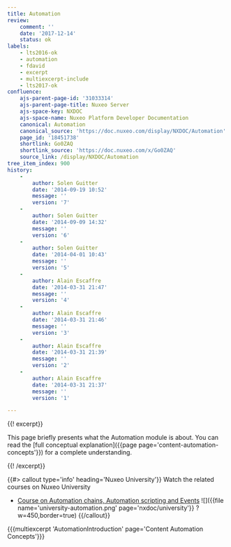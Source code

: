 ```yaml
---
title: Automation
review:
    comment: ''
    date: '2017-12-14'
    status: ok
labels:
    - lts2016-ok
    - automation
    - fdavid
    - excerpt
    - multiexcerpt-include
    - lts2017-ok
confluence:
    ajs-parent-page-id: '31033314'
    ajs-parent-page-title: Nuxeo Server
    ajs-space-key: NXDOC
    ajs-space-name: Nuxeo Platform Developer Documentation
    canonical: Automation
    canonical_source: 'https://doc.nuxeo.com/display/NXDOC/Automation'
    page_id: '18451738'
    shortlink: Go0ZAQ
    shortlink_source: 'https://doc.nuxeo.com/x/Go0ZAQ'
    source_link: /display/NXDOC/Automation
tree_item_index: 900
history:
    -
        author: Solen Guitter
        date: '2014-09-19 10:52'
        message: ''
        version: '7'
    -
        author: Solen Guitter
        date: '2014-09-09 14:32'
        message: ''
        version: '6'
    -
        author: Solen Guitter
        date: '2014-04-01 10:43'
        message: ''
        version: '5'
    -
        author: Alain Escaffre
        date: '2014-03-31 21:47'
        message: ''
        version: '4'
    -
        author: Alain Escaffre
        date: '2014-03-31 21:46'
        message: ''
        version: '3'
    -
        author: Alain Escaffre
        date: '2014-03-31 21:39'
        message: ''
        version: '2'
    -
        author: Alain Escaffre
        date: '2014-03-31 21:37'
        message: ''
        version: '1'

---
```

{{! excerpt}}

This page briefly presents what the Automation module is about. You can read the [full conceptual explanation]({{page page='content-automation-concepts'}}) for a complete understanding.

{{! /excerpt}}

{{#> callout type='info' heading='Nuxeo University'}}
Watch the related courses on Nuxeo University
- [Course on Automation chains, Automation scripting and Events](https://university.nuxeo.com/learn/public/course/view/elearning/46/automation-chains-automation-scripting-and-events)
![]({{file name='university-automation.png' page='nxdoc/university'}} ?w=450,border=true)
{{/callout}}

{{{multiexcerpt 'AutomationIntroduction' page='Content Automation Concepts'}}}
